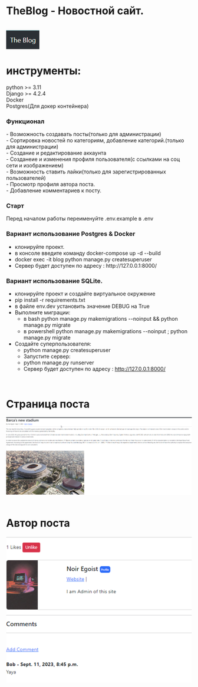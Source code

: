 <h1>TheBlog - Новостной сайт.</h1>
<br>
<img src="https://github.com/NoirEgoiste/TheBlog/blob/main/static/mini_blog/images/blog_pic.png">
<h1>инструменты:</h1>
python >= 3.11<br>
Django >= 4.2.4<br>
Docker<br>
Postgres(Для докер контейнера)<br>

<h3>Функционал</h3>
- Возможность создавать посты(только для администрации)<br>
- Сортировка новостей по категориям, добавление категорий.(только для администрации)<br>
- Создание и редактирование аккаунта<br>
- Созданеие и изменения профиля пользователя(с ссылками на соц сети и изображением)<br>
- Возможность ставить лайки(только для зарегистрированных пользователей)<br>
- Просмотр профиля автора поста.<br>
- Добавление комментариев к посту.<br>



<h3>Старт</h3>
Перед началом работы переименуйте .env.example в .env
<h3>Вариант использование Postgres & Docker</h3> 
<ul>
     <li>клонируйте проект.</li>
     <li>в консоле введите команду docker-compose up -d --build</li>
     <li>docker exec -it  blog python manage.py createsuperuser</li>
     <li>Сервер будет доступен по адресу : http://127.0.0.1:8000/</li>
</ul>
<h3>Вариант использование SQLite.</h3>

* клонируйте проект и создайте виртуальное окружение
* pip install -r requirements.txt
* в файле env.dev установить значение DEBUG на True
* Выполните миграции:
     - в bash python manage.py makemigrations --noinput && python manage.py migrate
     - в powershell python manage.py makemigrations --noinput ; python manage.py migrate
* Создайте суперпользователя:
    - python manage.py createsuperuser
    - Запустите сервер:
    - python manage.py runserver
    - Сервер будет доступен по адресу : http://127.0.0.1:8000/
<br>
<h1>Страница поста</h1>
<img src="https://github.com/NoirEgoiste/TheBlog/blob/main/static/mini_blog/images/post_pic.png">
<br>

<br>
<h1>Автор поста</h1>
<img src="https://github.com/NoirEgoiste/TheBlog/blob/main/static/mini_blog/images/profile_author_pic.png">
<br>
